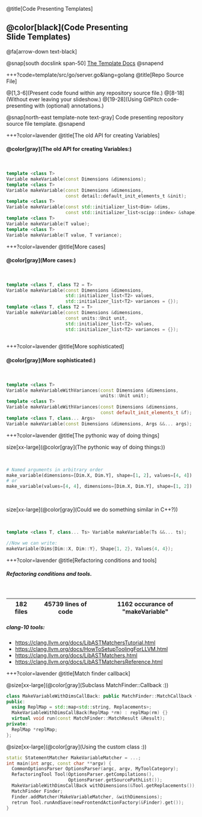 @title[Code Presenting Templates]

## @color[black](Code Presenting<br>Slide Templates)

@fa[arrow-down text-black]

@snap[south docslink span-50]
[The Template Docs](https://gitpitch.com/docs/the-template)
@snapend


+++?code=template/src/go/server.go&lang=golang
@title[Repo Source File]

@[1,3-6](Present code found within any repository source file.)
@[8-18](Without ever leaving your slideshow.)
@[19-28](Using GitPitch code-presenting with (optional) annotations.)

@snap[north-east template-note text-gray]
Code presenting repository source file template.
@snapend


+++?color=lavender
@title[The old API for creating Variables]

#### @color[gray](The old API for creating Variables:)

</br>

```cpp
template <class T> 
Variable makeVariable(const Dimensions &dimensions);
template <class T> 
Variable makeVariable(const Dimensions &dimensions, 
                      const detail::default_init_elements_t &init);
template <class T> 
Variable makeVariable(const std::initializer_list<Dim> &dims, 
                      const std::initializer_list<scipp::index> &shape);
template <class T> 
Variable makeVariable(T value);
template <class T>
Variable makeVariable(T value, T variance);
```

+++?color=lavender
@title[More cases]

#### @color[gray](More cases:)

</br>

```cpp
template <class T, class T2 = T> 
Variable makeVariable(const Dimensions &dimensions, 
                      std::initializer_list<T2> values, 
                      std::initializer_list<T2> variances = {});
template <class T, class T2 = T> 
Variable makeVariable(const Dimensions &dimensions, 
                      const units::Unit unit,
                      std::initializer_list<T2> values, 
                      std::initializer_list<T2> variances = {});
                      
```
                      
+++?color=lavender
@title[More sophisticated]

#### @color[gray](More sophisticated:)

</br>

```cpp
template <class T> 
Variable makeVariableWithVariances(const Dimensions &dimensions, 
                                   units::Unit unit);
template <class T> 
Variable makeVariableWithVariances(const Dimensions &dimensions, 
                                   const default_init_elements_t &f);
template <class T, class... Args> 
Variable makeVariable(const Dimensions &dimensions, Args &&... args);
```

+++?color=lavender
@title[The pythonic way of doing things]

size[xx-large](@color[gray](The pythonic way of doing things:))

</br>

```python
# Named arguments in arbitrary order
make_variable(dimensions=[Dim.X, Dim.Y], shape=[1, 2], values=[4, 4])
# or 
make_variable(values=[4, 4], dimensions=[Dim.X, Dim.Y], shape=[1, 2])
```
</br>

size[xx-large](@color[gray](Could we do something similar in C++?))

</br>

```cpp
template <class T, class... Ts> Variable makeVariable(Ts &&... ts);

//Now we can write:
makeVariable(Dims{Dim::X, Dim::Y}, Shape{1, 2}, Values{4, 4});
```

+++?color=lavender
@title[Refactoring conditions and tools]

##### Refactoring conditions and tools.

</br>

| 182 files | 45739 lines of code | 1162 occurance of "makeVariable"|
|-----------|---------------------|---------------------------------|

##### clang-10 tools:
- <https://clang.llvm.org/docs/LibASTMatchersTutorial.html>
- <https://clang.llvm.org/docs/HowToSetupToolingForLLVM.html>
- <https://clang.llvm.org/docs/LibASTMatchers.html>
- <https://clang.llvm.org/docs/LibASTMatchersReference.html>

+++?color=lavender
@title[Match finder callback]

@size[xx-large](@color[gray](Subclass MatchFinder::Callback :))

```cpp
class MakeVariableWithDimsCallBack: public MatchFinder::MatchCallback {
public:
  using ReplMap = std::map<std::string, Replacements>;
  MakeVariableWithDimsCallBack(ReplMap *rm) : replMap(rm) {}
  virtual void run(const MatchFinder::MatchResult &Result);
private:
  ReplMap *replMap;
};
``` 

@size[xx-large](@color[gray](Using the custom class :))

```cpp
static StatementMatcher MakeVariableMatcher = ...;
int main(int argc, const char **argv) {
  CommonOptionsParser OptionsParser(argc, argv, MyToolCategory);
  RefactoringTool Tool(OptionsParser.getCompilations(), 
                       OptionsParser.getSourcePathList());
  MakeVariableWithDimsCallBack withDimensions(&Tool.getReplacements());
  MatchFinder Finder;
  Finder.addMatcher(MakeVariableMatcher, &withDimensions);
  retrun Tool.runAndSave(newFrontendActionFactory(&Finder).get());
}
```

